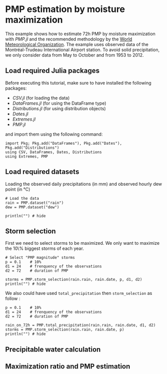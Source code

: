 
# PMP estimation by moisture maximization 

This example shows how to estimate 72h PMP by moisture maximization with *PMP.jl* and the recommended methodology by the [World Meteorological Organization](https://library.wmo.int/index.php?lvl=notice_display&id=1302#.ZLlVeezMKeA). The example uses observed data of the Montréal-Trudeau International Airport station. To avoid solid precipitation, we only consider data from May to October and from 1953 to 2012. 

## Load required Julia packages

Before executing this tutorial, make sure to have installed the following packages:

- *CSV.jl* (for loading the data)
- *DataFrames.jl* (for using the DataFrame type)
- *Distributions.jl* (for using distribution objects)
- *Dates.jl*
- *Extremes.jl*
- *PMP.jl*

and import them using the following command:
 ```@repl stationary
import Pkg; Pkg.add("DataFrames"), Pkg.add("Dates"), Pkg.add("Distributions")
using CSV, DataFrames, Dates, Distributions
using Extremes, PMP
```

## Load required datasets

Loading the observed daily precipitations (in mm) and observed hourly dew point (in °C)
```@example stationary
# Load the data
rain = PMP.dataset("rain")
dew = PMP.dataset("dew")
 
println("") # hide
```

## Storm selection

First we need to select storms to be maximized. We only want to maximize the 10\\% biggest storms of each year.

```@example stationary
# Select "PMP magnitude" storms
p = 0.1    # 10% 
d1 = 24    # frenquency of the observations
d2 = 72    # duration of PMP

storms = PMP.storm_selection(rain.rain, rain.date, p, d1, d2)
println("") # hide
```

We also could have used `total_precipitation` then `storm_selection` as follow :

```@example stationary
p = 0.1    # 10% 
d1 = 24    # frenquency of the observations
d2 = 72    # duration of PMP

rain_on_72h = PMP.total_precipitation(rain.rain, rain.date, d1, d2)
storms = PMP.storm_selection(rain.rain, rain.date, p)
println("") # hide
```

## Precipitable water calculation

## Maximization ratio and PMP estimation